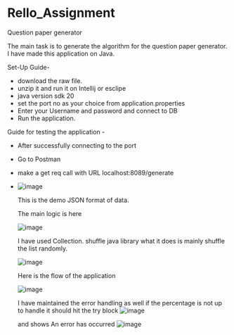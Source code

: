 # Rello_Assignment
Question paper generator 

The main task is to generate the algorithm for the question paper generator. I have made this application on Java.

Set-Up Guide- 

- download the raw file.
- unzip it and run it on Intellij or esclipe
- java version sdk 20
- set the port no as your choice from application.properties
- Enter your Username and password and connect to DB
- Run the application.

Guide for testing the application - 
- After successfully connecting to the port
- Go to Postman
- make a get req call with URL localhost:8089/generate

- ![image](https://github.com/dragmaster019/Rello_Assignment/assets/83837160/2a1067b5-dd3b-4b36-b118-be8c27c11c22)

  This is the demo JSON format of data.

  The main logic is here

  ![image](https://github.com/dragmaster019/Rello_Assignment/assets/83837160/f4e68e57-0324-4e29-ae08-5c3d6965291e)

  I have used Collection. shuffle java library what it does is mainly shuffle the list randomly.

  ![image](https://github.com/dragmaster019/Rello_Assignment/assets/83837160/b0c28b9d-6cf4-4d8c-a9f3-b9aea4422950)

  Here is the flow of the application

  ![image](https://github.com/dragmaster019/Rello_Assignment/assets/83837160/b359cda6-6322-4e4a-87c5-df14705fdcc1)

  I have maintained the error handling as well if the percentage is not up to handle it should hit the try block
  ![image](https://github.com/dragmaster019/Rello_Assignment/assets/83837160/3c62ba0d-ab02-4cd2-a2f1-3249be05aab7)

  and shows An error has occurred
  ![image](https://github.com/dragmaster019/Rello_Assignment/assets/83837160/150488e4-5e92-47d0-abff-e4b3b60e15bc)







  
